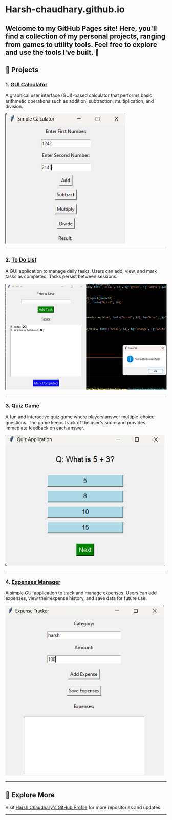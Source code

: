 # Harsh-chaudhary.github.io

## Welcome to my GitHub Pages site! Here, you'll find a collection of my personal projects, ranging from games to utility tools. Feel free to explore and use the tools I've built. 🎉

## 🚀 **Projects**

### 1. [GUI Calculator](https://github.com/harshchaudhary31/GUI-Calculator/)

A graphical user interface (GUI)-based calculator that performs basic arithmetic operations such as addition, subtraction, multiplication, and division.

![GUI-calculator](./images/calculator.png)

---

### 2. [To Do List](https://github.com/harshchaudhary31/Todolist/)

A GUI application to manage daily tasks. Users can add, view, and mark tasks as completed. Tasks persist between sessions.

![To-Do-List](./images/TodoList.png)

---

### 3. [Quiz Game](https://github.com/harshchaudhary31/quizgame/)

A fun and interactive quiz game where players answer multiple-choice questions. The game keeps track of the user's score and provides immediate feedback on each answer.

![Quiz-game](./images/quiz.png.png)

---

### 4. [Expenses Manager](https://github.com/harshchaudhary31/expensesmanager/)

A simple GUI application to track and manage expenses. Users can add expenses, view their expense history, and save data for future use.

![Expense](./images/expenses.png)

---

## 🌟 **Explore More**

Visit [Harsh Chaudhary's GitHub Profile](https://github.com/harshchaudhary31/) for more repositories and updates.

---
